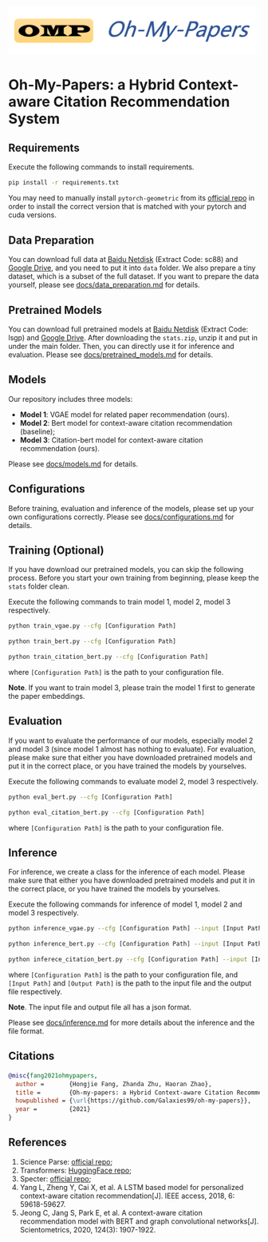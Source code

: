 ![](imgs/oh-my-papers.png)

# Oh-My-Papers: a Hybrid Context-aware Citation Recommendation System

## Requirements

Execute the following commands to install requirements.

```bash
pip install -r requirements.txt
```

You may need to manually install `pytorch-geometric` from its [official repo](https://github.com/rusty1s/pytorch_geometric) in order to install the correct version that is matched with your pytorch and cuda versions.

## Data Preparation

You can download full data at [Baidu Netdisk](https://pan.baidu.com/s/1N4zsWhieluiT3sC0FBASPw) (Extract Code: sc88) and [Google Drive](https://drive.google.com/drive/folders/1VJ2vK2OBEvTg_xaXfu8rSZHA-kl0vRS-?usp=sharing), and you need to put it into `data` folder. We also prepare a tiny dataset, which is a subset of the full dataset. If you want to prepare the data yourself, please see [docs/data_preparation.md](docs/data_preparation.md) for details.

## Pretrained Models

You can download full pretrained models at [Baidu Netdisk](https://pan.baidu.com/s/1Z9aFGNq8q_tH0Zz_XpHHJg) (Extract Code: lsgp) and [Google Drive](https://drive.google.com/drive/folders/15uJQg9p74EJ8BlbBdpRVbYaE7vw2fITZ?usp=sharing). After downloading the `stats.zip`, unzip it and put in under the main folder. Then, you can directly use it for inference and evaluation. Please see [docs/pretrained_models.md](docs/pretrained_models.md) for details.

## Models

Our repository includes three models:

- **Model 1**: VGAE model for related paper recommendation (ours).
- **Model 2**: Bert model for context-aware citation recommendation (baseline);
- **Model 3**: Citation-bert model for context-aware citation recommendation (ours).

Please see [docs/models.md](docs/models.md) for details.

## Configurations

Before training, evaluation and inference of the models, please set up your own configurations correctly. Please see [docs/configurations.md](docs/configurations.md) for details.

## Training (Optional)

If you have download our pretrained models, you can skip the following process. Before you start your own training from beginning, please keep the `stats` folder clean.

Execute the following commands to train model 1, model 2, model 3 respectively.

```bash
python train_vgae.py --cfg [Configuration Path]
```

```bash
python train_bert.py --cfg [Configuration Path]
```

```bash
python train_citation_bert.py --cfg [Configuration Path]
```

where `[Configuration Path]` is the path to your configuration file.

**Note**. If you want to train model 3, please train the model 1 first to generate the paper embeddings.

## Evaluation

If you want to evaluate the performance of our models, especially model 2 and model 3 (since model 1 almost has nothing to evaluate). For evaluation, please make sure that either you have downloaded pretrained models and put it in the correct place, or you have trained the models by yourselves.

Execute the following commands to evaluate model 2, model 3 respectively.

```bash
python eval_bert.py --cfg [Configuration Path]
```

```bash
python eval_citation_bert.py --cfg [Configuration Path]
```

where `[Configuration Path]` is the path to your configuration file.

## Inference

For inference, we create a class for the inference of each model. Please make sure that either you have downloaded pretrained models and put it in the correct place, or you have trained the models by yourselves.

Execute the following commands for inference of model 1, model 2 and model 3 respectively.

```bash
python inference_vgae.py --cfg [Configuration Path] --input [Input Path] --output [Output Path]
```

```bash
python inference_bert.py --cfg [Configuration Path] --input [Input Path] --output [Output Path]
```

```bash
python inferece_citation_bert.py --cfg [Configuration Path] --input [Input Path] --output [Output Path]
```

where `[Configuration Path]` is the path to your configuration file, and `[Input Path]` and `[Output Path]` is the path to the input file and the output file respectively.

**Note**. The input file and output file all has a json format.

Please see [docs/inference.md](docs/inference.md) for more details about the inference and the file format.

## Citations

```bibtex
@misc{fang2021ohmypapers,
  author =       {Hongjie Fang, Zhanda Zhu, Haoran Zhao},
  title =        {Oh-my-papers: a Hybrid Context-aware Citation Recommendation System},
  howpublished = {\url{https://github.com/Galaxies99/oh-my-papers}},
  year =         {2021}
}
```

## References

1. Science Parse: [official repo](https://github.com/allenai/science-parse/);
2. Transformers: [HuggingFace repo](https://github.com/huggingface/transformers/);
3. Specter: [official repo](https://github.com/allenai/specter);
4. Yang L, Zheng Y, Cai X, et al. A LSTM based model for personalized context-aware citation recommendation[J]. IEEE access, 2018, 6: 59618-59627.
5. Jeong C, Jang S, Park E, et al. A context-aware citation recommendation model with BERT and graph convolutional networks[J]. Scientometrics, 2020, 124(3): 1907-1922.
